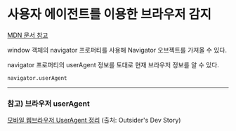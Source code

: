 # 사용자 에이전트를 이용한 브라우저 감지

[MDN 문서 참고](https://developer.mozilla.org/ko/docs/Web/HTTP/User_agent%EB%A5%BC_%EC%9D%B4%EC%9A%A9%ED%95%9C_%EB%B8%8C%EB%9D%BC%EC%9A%B0%EC%A0%80_%EA%B0%90%EC%A7%80)

window 객체의 navigator 프로퍼티를 사용해 Navigator 오브젝트를 가져올 수 있다.

navigator 프로퍼티의 userAgent 정보를 토대로 현재 브라우저 정보를 알 수 있다.

`navigator.userAgent`


----

### 참고) 브라우저 userAgent 

[모바일 웹브라우저 UserAgent 정리](https://blog.outsider.ne.kr/449) (출처: Outsider's Dev Story)
